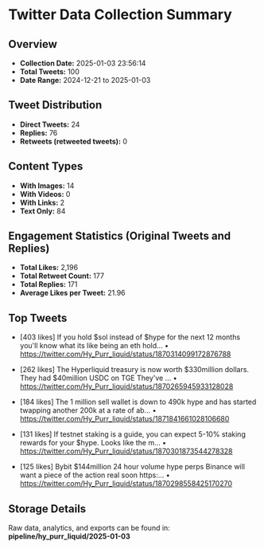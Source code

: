 # Twitter Data Collection Summary

## Overview
- **Collection Date:** 2025-01-03 23:56:14
- **Total Tweets:** 100
- **Date Range:** 2024-12-21 to 2025-01-03

## Tweet Distribution
- **Direct Tweets:** 24
- **Replies:** 76
- **Retweets (retweeted tweets):** 0

## Content Types
- **With Images:** 14
- **With Videos:** 0
- **With Links:** 2
- **Text Only:** 84

## Engagement Statistics (Original Tweets and Replies)
- **Total Likes:** 2,196
- **Total Retweet Count:** 177
- **Total Replies:** 171
- **Average Likes per Tweet:** 21.96

## Top Tweets
- [403 likes] If you hold $sol instead of $hype for the next 12 months
you'll know what its like being an eth hold...
  • https://twitter.com/Hy_Purr_liquid/status/1870314099172876788

- [262 likes] The Hyperliquid treasury is now worth $330million dollars. 
They had $40million USDC on TGE
They've ...
  • https://twitter.com/Hy_Purr_liquid/status/1870265945933128028

- [184 likes] The 1 million sell wallet is down to 490k hype and has started twapping another 200k at a rate of ab...
  • https://twitter.com/Hy_Purr_liquid/status/1871841661028106680

- [131 likes] If testnet staking is a guide, you can expect 5-10% staking rewards for your $hype. Looks like the m...
  • https://twitter.com/Hy_Purr_liquid/status/1870301873544278328

- [125 likes] Bybit $144million 24 hour volume hype perps
Binance will want a piece of the action real soon https:...
  • https://twitter.com/Hy_Purr_liquid/status/1870298558425170270

## Storage Details
Raw data, analytics, and exports can be found in:
**pipeline/hy_purr_liquid/2025-01-03**
